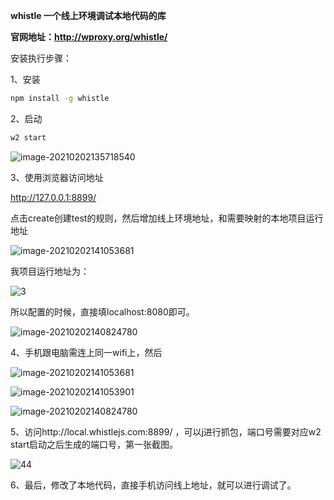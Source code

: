 **whistle 一个线上环境调试本地代码的库**

**官网地址：http://wproxy.org/whistle/**



安装执行步骤：

1、安装

```sh
npm install -g whistle
```

2、启动

```sh
w2 start
```

![image-20210202135718540](https://ftp.bmp.ovh/imgs/2021/02/3f3dfc4aeee4da9d.png)



3、使用浏览器访问地址 

http://127.0.0.1:8899/

点击create创建test的规则，然后增加线上环境地址，和需要映射的本地项目运行地址



![image-20210202141053681](https://ftp.bmp.ovh/imgs/2021/02/5f5f0a33d667d0fd.png)



我项目运行地址为：

![3](https://ftp.bmp.ovh/imgs/2021/02/d191b0f259460f7b.png)



所以配置的时候，直接填localhost:8080即可。



![image-20210202140824780](https://ftp.bmp.ovh/imgs/2021/02/4b0c7f437e74edbf.png)



4、手机跟电脑需连上同一wifi上，然后


![image-20210202141053681](https://ftp.bmp.ovh/imgs/2021/02/86509fdb662fe862.png)

![image-20210202141053901](https://ftp.bmp.ovh/imgs/2021/02/8f62f400782fb637.png)

![image-20210202140824780](https://ftp.bmp.ovh/imgs/2021/02/c4ba10ba473af082.png)



5、访问http://local.whistlejs.com:8899/ ，可以j进行抓包，端口号需要对应w2 start启动之后生成的端口号，第一张截图。

![44](https://ftp.bmp.ovh/imgs/2021/02/b1ac8aafc1a5e7ac.png)

6、最后，修改了本地代码，直接手机访问线上地址，就可以进行调试了。
